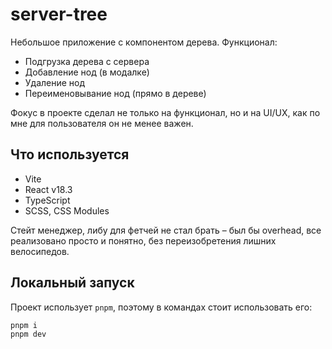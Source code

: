 # server-tree

Небольшое приложение с компонентом дерева.
Функционал:

-   Подгрузка дерева с сервера
-   Добавление нод (в модалке)
-   Удаление нод
-   Переименовывание нод (прямо в дереве)

Фокус в проекте сделал не только на функционал, но и на UI/UX, как по мне для пользователя он не менее важен.

## Что используется

-   Vite
-   React v18.3
-   TypeScript
-   SCSS, CSS Modules

Стейт менеджер, либу для фетчей не стал брать – был бы overhead, все реализовано просто и понятно, без переизобретения лишних велосипедов.

## Локальный запуск

Проект использует `pnpm`, поэтому в командах стоит использовать его:

```bash
pnpm i
pnpm dev
```
